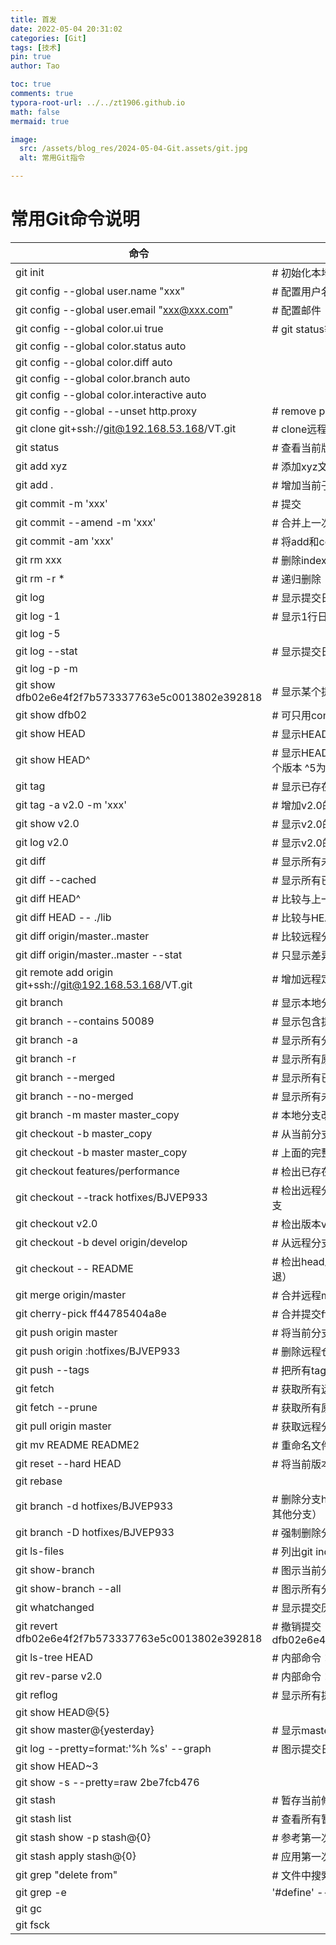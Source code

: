 ```yaml
---
title: 首发
date: 2022-05-04 20:31:02
categories: [Git]
tags: [技术]
pin: true
author: Tao

toc: true
comments: true
typora-root-url: ../../zt1906.github.io
math: false
mermaid: true

image:
  src: /assets/blog_res/2024-05-04-Git.assets/git.jpg
  alt: 常用Git指令

---
```


# 常用Git命令说明
| 命令  |  说明  |
| ------------ | ------------ |
|  git init                                                 |     # 初始化本地git仓库（创建新仓库）  |
|  git config --global user.name "xxx"                      |     # 配置用户名  |
|  git config --global user.email "xxx@xxx.com"             |     # 配置邮件  |
|  git config --global color.ui true                        |     # git status等命令自动着色  |
|  git config --global color.status auto  |
|  git config --global color.diff auto  |
|  git config --global color.branch auto  |
|  git config --global color.interactive auto  |
|  git config --global --unset http.proxy                   |     # remove  proxy configuration on git  |
|  git clone git+ssh://git@192.168.53.168/VT.git            |     # clone远程仓库  |
|  git status                                               |     # 查看当前版本状态（是否修改）  |
|  git add xyz                                              |     # 添加xyz文件至index  |
|  git add .                                                |     # 增加当前子目录下所有更改过的文件至index  |
|  git commit -m 'xxx'                                      |     # 提交  |
|  git commit --amend -m 'xxx'                              |     # 合并上一次提交（用于反复修改）  |
|  git commit -am 'xxx'                                     |     # 将add和commit合为一步  |
|  git rm xxx                                               |     # 删除index中的文件  |
|  git rm -r *                                              |     # 递归删除  |
|  git log                                                  |     # 显示提交日志  |
|  git log -1                                               |     # 显示1行日志 -n为n行  |
|  git log -5  |
|  git log --stat                                           |     # 显示提交日志及相关变动文件  |
|  git log -p -m  |
|  git show dfb02e6e4f2f7b573337763e5c0013802e392818        |     # 显示某个提交的详细内容  |
|  git show dfb02                                           |     # 可只用commitid的前几位  |
|  git show HEAD                                            |     # 显示HEAD提交日志  |
|  git show HEAD^                                           |     # 显示HEAD的父（上一个版本）的提交日志 ^^为上两个版本 ^5为上5个版本  |
|  git tag                                                  |     # 显示已存在的tag  |
|  git tag -a v2.0 -m 'xxx'                                 |     # 增加v2.0的tag  |
|  git show v2.0                                            |     # 显示v2.0的日志及详细内容  |
|  git log v2.0                                             |     # 显示v2.0的日志  |
|  git diff                                                 |     # 显示所有未添加至index的变更  |
|  git diff --cached                                        |     # 显示所有已添加index但还未commit的变更  |
|  git diff HEAD^                                           |     # 比较与上一个版本的差异  |
|  git diff HEAD -- ./lib                                   |     # 比较与HEAD版本lib目录的差异  |
|  git diff origin/master..master                           |     # 比较远程分支master上有本地分支master上没有的  |
|  git diff origin/master..master --stat                    |     # 只显示差异的文件，不显示具体内容  |
|  git remote add origin git+ssh://git@192.168.53.168/VT.git|     # 增加远程定义（用于push/pull/fetch）  |
|  git branch                                               |     # 显示本地分支  |
|  git branch --contains 50089                              |     # 显示包含提交50089的分支  |
|  git branch -a                                            |     # 显示所有分支  |
|  git branch -r                                            |     # 显示所有原创分支  |
|  git branch --merged                                      |     # 显示所有已合并到当前分支的分支  |
|  git branch --no-merged                                   |     # 显示所有未合并到当前分支的分支  |
|  git branch -m master master_copy                         |     # 本地分支改名  |
|  git checkout -b master_copy                              |     # 从当前分支创建新分支master_copy并检出  |
|  git checkout -b master master_copy                       |     # 上面的完整版  |
|  git checkout features/performance                        |     # 检出已存在的features/performance分支  |
|  git checkout --track hotfixes/BJVEP933                   |     # 检出远程分支hotfixes/BJVEP933并创建本地跟踪分支  |
|  git checkout v2.0                                        |     # 检出版本v2.0  |
|  git checkout -b devel origin/develop                     |     # 从远程分支develop创建新本地分支devel并检出  |
|  git checkout -- README                                   |     # 检出head版本的README文件（可用于修改错误回退）  |
|  git merge origin/master                                  |     # 合并远程master分支至当前分支  |
|  git cherry-pick ff44785404a8e                            |     # 合并提交ff44785404a8e的修改  |
|  git push origin master                                   |     # 将当前分支push到远程master分支  |
|  git push origin :hotfixes/BJVEP933                       |     # 删除远程仓库的hotfixes/BJVEP933分支  |
|  git push --tags                                          |     # 把所有tag推送到远程仓库  |
|  git fetch                                                |     # 获取所有远程分支（不更新本地分支，另需merge）  |
|  git fetch --prune                                        |     # 获取所有原创分支并清除服务器上已删掉的分支  |
|  git pull origin master                                   |     # 获取远程分支master并merge到当前分支  |
|  git mv README README2                                    |     # 重命名文件README为README2  |
|  git reset --hard HEAD                                    |     # 将当前版本重置为HEAD（通常用于merge失败回退）  |
|  git rebase  |
|  git branch -d hotfixes/BJVEP933                          |     # 删除分支hotfixes/BJVEP933（本分支修改已合并到其他分支）  |
|  git branch -D hotfixes/BJVEP933                          |     # 强制删除分支hotfixes/BJVEP933  |
|  git ls-files                                             |     # 列出git index包含的文件  |
|  git show-branch                                          |     # 图示当前分支历史  |
|  git show-branch --all                                    |     # 图示所有分支历史  |
|  git whatchanged                                          |     # 显示提交历史对应的文件修改  |
|  git revert dfb02e6e4f2f7b573337763e5c0013802e392818      |     # 撤销提交dfb02e6e4f2f7b573337763e5c0013802e392818  |
|  git ls-tree HEAD                                         |     # 内部命令：显示某个git对象  |
|  git rev-parse v2.0                                       |     # 内部命令：显示某个ref对于的SHA1 HASH  |
|  git reflog                                               |     # 显示所有提交，包括孤立节点  |
|  git show HEAD@{5}  |
|  git show master@{yesterday}                              |     # 显示master分支昨天的状态  |
|  git log --pretty=format:'%h %s' --graph                  |     # 图示提交日志  |
|  git show HEAD~3  |
|  git show -s --pretty=raw 2be7fcb476  |
|  git stash                                                |     # 暂存当前修改，将所有至为HEAD状态  |
|  git stash list                                           |     # 查看所有暂存  |
|  git stash show -p stash@{0}                              |     # 参考第一次暂存  |
|  git stash apply stash@{0}                                |     # 应用第一次暂存  |
|  git grep "delete from"                                   |     # 文件中搜索文本“delete from”  |
|  git grep -e |    '#define' --and -e SORT_DIRENT  |
|  git gc  |
|  git fsck  |

